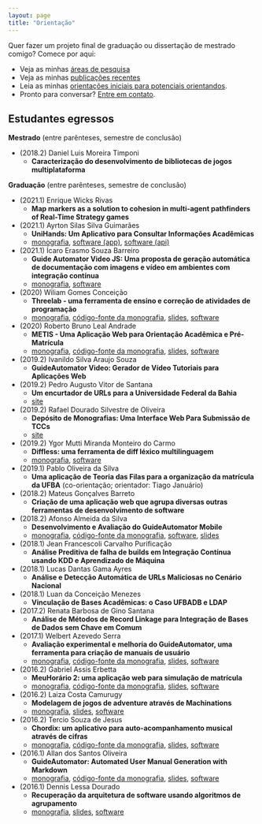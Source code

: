 ```yaml
---
layout: page
title: "Orientação"
---
```


Quer fazer um projeto final de graduação ou dissertação de mestrado comigo? Comece por aqui:

- Veja as minhas [áreas de pesquisa](pesquisa)
- Veja as minhas [publicações recentes](publications)
- Leia as minhas [orientações iniciais para potenciais orientandos](orientacoes).
- Pronto para conversar? [Entre em contato](contato).

## Estudantes egressos

**Mestrado** (entre parênteses, semestre de conclusão)

- (2018.2) Daniel Luis Moreira Timponi
  - **Caracterização do desenvolvimento de bibliotecas de jogos multiplataforma**

**Graduação** (entre parênteses, semestre de conclusão)

- (2021.1) Enrique Wicks Rivas
  - **Map markers as a solution to cohesion in multi-agent pathfinders of Real-Time Strategy games**
- (2021.1) Ayrton Silas Silva Guimarães
  - **UniHands: Um Aplicativo para Consultar Informações Acadêmicas**
  - [monografia](files/orientacao/tcc-ayrton-silas.pdf), [software (app)](https://bitbucket.org/ayrtonsilas/siac-ufba-app/src/master/), [software (api)](https://bitbucket.org/ayrtonsilas/siac-ufba-api/src/master/)
- (2021.1) Ícaro Erasmo Souza Barreiro
  - **Guide Automator Video JS: Uma proposta de geração automática de documentação com imagens e vídeo em ambientes com integração contínua**
  - [monografia](files/orientacao/tcc-icaro-erasmo.pdf), [software](https://github.com/icaroerasmo/guide-automator-puppeteer)
- (2020) Wiliam Gomes Conceição
  - **Threelab - uma ferramenta de ensino e correção de atividades de programação**
  - [monografia](files/orientacao/tcc-wiliam-gomes-conceicao.pdf), [código-fonte da monografia](files/orientacao/tcc-wiliam-gomes-conceicao-src.zip), [slides](tcc/../files/orientacao/tcc-wiliam-gomes-conceicao-slides.pdf), [software](https://github.com/rodrigorgs/aulas)
- (2020) Roberto Bruno Leal Andrade
  - **METIS - Uma Aplicação Web para Orientação Acadêmica e Pré-Matrícula**
  - [monografia](files/orientacao/tcc-roberto-bruno-leal-andrade.pdf), [código-fonte da monografia](files/orientacao/tcc-roberto-bruno-leal-andrade-src.zip), [slides](https://drive.google.com/file/d/1z5a2zJAgx1gMlxczzwQV3U-4nPriOrET/view), [software](https://github.com/rbrunoleal/meuhorario2/tree/meuhorario2.1)
- (2019.2) Ivanildo Silva Araujo Souza
  - **GuideAutomator Video: Gerador de Vídeo Tutoriais para Aplicações Web**
- (2019.2) Pedro Augusto Vitor de Santana
  - **Um encurtador de URLs para a Universidade Federal da Bahia**
  - [site](http://a.ufba.br/)
- (2019.2) Rafael Dourado Silvestre de Oliveira
  - **Depósito de Monografias: Uma Interface Web Para Submissão de TCCs**
  - [site](http://deposito-monografia.herokuapp.com/)
- (2019.2) Ygor Mutti Miranda Monteiro do Carmo
  - **Diffless: uma ferramenta de diff léxico multilinguagem**
  - [monografia](files/orientacao/tcc-ygor-mutti.pdf), [software](https://github.com/ygormutti/diffless)
- (2019.1) Pablo Oliveira da Silva
  - **Uma aplicação de Teoria das Filas para a organização da matrícula da UFBA** (co-orientação; orientador: Tiago Januário)
- (2018.2) Mateus Gonçalves Barreto
  - **Criação de uma aplicação web que agrupa diversas outras ferramentas de desenvolvimento de software**
- (2018.2) Afonso Almeida da Silva
  - **Desenvolvimento e Avaliação do GuideAutomator Mobile**
  - [monografia](https://repositorio.ufba.br/ri/handle/ri/28662), [código-fonte da monografia](https://www.overleaf.com/read/fdqhcjgzqqyh), [software](https://github.com/aside-ufba/guide-automator-mobile), [slides](https://drive.google.com/file/d/1QcppOKGoMyNIvnqrf4RCpPFE0j0lISZx/view)
- (2018.1) Jean Francescoli Carvalho Purificação
  - **Análise Preditiva de falha de builds em Integração Contínua usando KDD e Aprendizado de Máquina**
- (2018.1) Lucas Dantas Gama Ayres
  - **Análise e Detecção Automática de URLs Maliciosas no Cenário Nacional**
- (2018.1) Luan da Conceição Menezes
  - **Vinculação de Bases Acadêmicas: o Caso UFBADB e LDAP**
- (2017.2) Renata Barbosa de Gino Santana
  - **Análise de Métodos de​ Record Linkage para Integração de Bases de Dados sem Chave em Comum**
- (2017.1) Welbert Azevedo Serra
  - **Avaliação experimental e melhoria do GuideAutomator, uma ferramenta para criação de manuais de usuário**
  - [monografia](https://repositorio.ufba.br/ri/handle/ri/24733), [código-fonte da monografia](https://www.sharelatex.com/read/fxpptyvhfftr), [slides](https://drive.google.com/open?id=0BxqQol81uO5Ud1Fra2ZQejVCb3RPRW9Ndnc0SW1CZzRYOWFF), [software](https://github.com/aside-ufba/guide-automator)
- (2016.2) Gabriel Assis Erbetta
  - **MeuHorário 2: uma aplicação web para simulação de matrícula**
  - [monografia](http://repositorio.ufba.br/ri/handle/ri/22939), [código-fonte da monografia](https://www.overleaf.com/read/srfvzchthhst), [slides](http://slides.com/gabrielerbetta/meuhorario-2), [software](https://github.com/gabrielerbetta/meuhorario2)
- (2016.2) Laiza Costa Camurugy
  - **Modelagem de jogos de adventure através de Machinations**
  - [monografia](http://repositorio.ufba.br/ri/handle/ri/22938), [slides]({{site.baseurl}}/files/monografia-laiza-slides.pdf), [software](https://github.com/fayalita/machinations_examples)
- (2016.2) Tercio Souza de Jesus
  - **Chordix: um aplicativo para auto-acompanhamento musical através de cifras**
  - [monografia](http://repositorio.ufba.br/ri/handle/ri/22942), [código-fonte da monografia](https://www.overleaf.com/read/bxxpxprzkhrj), [slides](http://slides.com/terciodejesus/chordix#/), [software](https://github.com/terciodejesus/chordix)
- (2016.1) Allan dos Santos Oliveira
    - **GuideAutomator: Automated User Manual Generation with Markdown**
    - [monografia](https://repositorio.ufba.br/ri/handle/ri/20947), [código-fonte da monografia](https://www.overleaf.com/read/ybbwpzjdwbtd), [slides]({{site.baseurl}}/files/orientacao/AllanDosSantosOliveira-slides.pdf), [software](https://github.com/Allan1/guide-automator)
- (2016.1) Dennis Lessa Dourado
    - **Recuperação da arquitetura de software usando algoritmos de agrupamento**
    - [monografia](https://repositorio.ufba.br/ri/handle/ri/20948), [slides]({{site.baseurl}}/files/orientacao/DennisLessaDourado-slides.pdf), [software](https://github.com/dennislessa/conversor_rmc)
